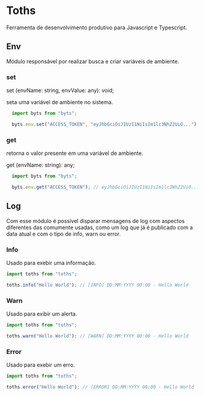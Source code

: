 # Toths

Ferramenta de desenvolvimento produtivo para Javascript e Typescript.

## Env 

Módulo responsável por realizar busca e criar variáveis de ambiente.

### set

set (envName: string, envValue: any): void;

seta uma variável de ambiente no sistema.


```ts
  import byts from "byts";

  byts.env.set("ACCESS_TOKEN", "eyJhbGciOiJIUzI1NiIsIm1lc3NhZ2UiO...");
```

### get

retorna o valor presente em uma variável de ambiente.

get (envName: string): any;

```ts
  import byts from "byts";

  byts.env.get("ACCESS_TOKEN"); // eyJhbGciOiJIUzI1NiIsIm1lc3NhZ2UiO...
```

## Log

Com esse módulo é possível disparar mensagens de log com aspectos diferentes das comumente usadas, como um log que já é publicado com a data atual e com o tipo de info, warn ou error.

### Info

Usado para exebir uma informação.

```ts
import toths from "toths";

toths.info("Hello World"); // [INFO] DD:MM:YYYY 00:00 - Hello World
```

### Warn

Usado para exibir um alerta.

```ts
import toths from "toths";

toths.warn("Hello World"); // [WARN] DD:MM:YYYY 00:00 - Hello World
```

### Error

Usado para exebir um erro.

```ts
import toths from "toths";

toths.error("Hello World"); // [ERROR] DD:MM:YYYY 00:00 - Hello World
```